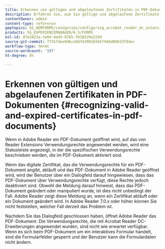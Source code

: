 ```yaml
---
title: Erkennen von gültigen und abgelaufenen Zertifikaten in PDF-Dokumenten
description: Erfahren Sie, wie Sie gültige und abgelaufene Zertifikate in PDF-Dokumenten erkennen.
contentOwner: admin
content-type: reference
geptopics: SG_AEMFORMS/categories/configuring_acrobat_reader_dc_extensions
products: SG_EXPERIENCEMANAGER/6.5/FORMS
exl-id: dfe2823a-3a0d-4e45-8765-f618529e22dd
source-git-commit: 7f35fdee9dbca9dfd3992b56579d6d06633f8dec
workflow-type: tm+mt
source-wordcount: '197'
ht-degree: 8%

---
```


# Erkennen von gültigen und abgelaufenen Zertifikaten in PDF-Dokumenten {#recognizing-valid-and-expired-certificates-in-pdf-documents}

Wenn in Adobe Reader ein PDF-Dokument geöffnet wird, auf das von Reader Extensions Verwendungsrechte angewendet werden, wird eine Statusleiste angezeigt, in der die spezifischen Verwendungsrechte beschrieben werden, die im PDF-Dokument aktiviert sind.

Wenn das digitale Zertifikat, das die Verwendungsrechte für ein PDF-Dokument angibt, abläuft und das PDF-Dokument in Adobe Reader geöffnet wird, wird der Benutzer über ein Dialogfeld darauf hingewiesen, dass das PDF-Dokument über Verwendungsrechte verfügt, diese Rechte jedoch deaktiviert sind. Obwohl die Meldung darauf hinweist, dass das PDF-Dokument geändert oder manipuliert wurde, ist dies nicht unbedingt der Fall. Adobe Reader zeigt diese Meldung an, wenn ein Zertifikat abläuft oder ein Dokument geändert wird. In Adobe Reader 7.0.x oder höher können Sie nicht feststellen, welcher Fall derzeit das Problem ist.

Nachdem Sie das Dialogfeld geschlossen haben, öffnet Adobe Reader das PDF-Dokument. Die Verwendungsrechte, die mit Acrobat Reader DC-Erweiterungen angewendet wurden, sind nicht wie erwartet verfügbar. Wenn es sich beim PDF-Dokument um ein interaktives Formular handelt, sind die Formularfelder gesperrt und der Benutzer kann die Formulardaten nicht ändern.
